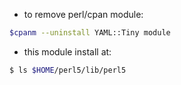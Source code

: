 
- to remove perl/cpan module:
```bash
$cpanm --uninstall YAML::Tiny module
```
- this module install at:
```bash
$ ls $HOME/perl5/lib/perl5
```
